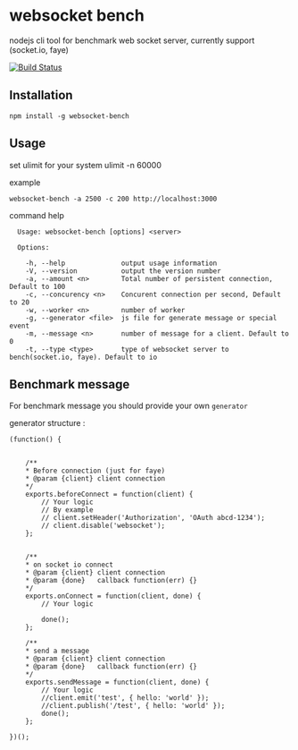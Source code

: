 # websocket bench

nodejs cli tool for benchmark web socket server, currently support (socket.io, faye)

[![Build Status](https://travis-ci.org/M6Web/websocket-bench.png?branch=master)](https://travis-ci.org/M6Web/websocket-bench)


## Installation

	npm install -g websocket-bench

## Usage

set ulimit for your system ulimit -n 60000

example

`websocket-bench -a 2500 -c 200 http://localhost:3000`


command help

	  Usage: websocket-bench [options] <server>

	  Options:

	    -h, --help              output usage information
	    -V, --version           output the version number
	    -a, --amount <n>        Total number of persistent connection, Default to 100
	    -c, --concurency <n>    Concurent connection per second, Default to 20
	    -w, --worker <n>        number of worker
	    -g, --generator <file>  js file for generate message or special event
	    -m, --message <n>       number of message for a client. Default to 0
	    -t, --type <type>       type of websocket server to bench(socket.io, faye). Default to io


## Benchmark message

For benchmark message you should provide your own `generator`

generator structure :

	(function() {


		/**
		* Before connection (just for faye)
		* @param {client} client connection
		*/
		exports.beforeConnect = function(client) {
			// Your logic
			// By example
			// client.setHeader('Authorization', 'OAuth abcd-1234');
			// client.disable('websocket');
		};


		/**
		* on socket io connect
		* @param {client} client connection
		* @param {done}   callback function(err) {}
		*/
		exports.onConnect = function(client, done) {
			// Your logic

			done();
		};

		/**
		* send a message
		* @param {client} client connection
		* @param {done}   callback function(err) {}
		*/
		exports.sendMessage = function(client, done) {
			// Your logic
			//client.emit('test', { hello: 'world' });
			//client.publish('/test', { hello: 'world' });
			done();
		};

	})();




